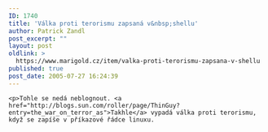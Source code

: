 ```yaml
---
ID: 1740
title: 'Válka proti terorismu zapsaná v&nbsp;shellu'
author: Patrick Zandl
post_excerpt: ""
layout: post
oldlink: >
  https://www.marigold.cz/item/valka-proti-terorismu-zapsana-v-shellu
published: true
post_date: 2005-07-27 16:24:39
---
```

	<p>Tohle se nedá neblognout. <a href="http://blogs.sun.com/roller/page/ThinGuy?entry=the_war_on_terror_as">Takhle</a> vypadá válka proti terorismu, když se zapíše v příkazové řádce linuxu.
</p>